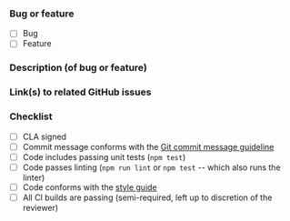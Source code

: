<!--
See http://loopback.io/doc/en/contrib/triaging-pull-requests.html to understand
the MINIMUM expections for pull requests.
-->

### Bug or feature

- [ ] Bug
- [ ] Feature

### Description (of bug or feature)



### Link(s) to related GitHub issues



### Checklist

- [ ] CLA signed
- [ ] Commit message conforms with the [Git commit message
  guideline](http://loopback.io/doc/en/contrib/git-commit-messages.html)
- [ ] Code includes passing unit tests (`npm test`)
- [ ] Code passes linting (`npm run lint` or `npm test` -- which also runs the
  linter)
- [ ] Code conforms with the [style
  guide](http://loopback.io/doc/en/contrib/style-guide.html)
- [ ] All CI builds are passing (semi-required, left up to discretion of the
  reviewer)
